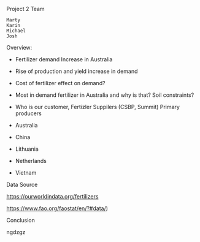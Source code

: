 
Project 2 Team

    Marty
    Karin
    Michael
    Josh


Overview:

- Fertilizer demand Increase in Australia

- Rise of production and yield increase in demand

- Cost of fertilizer effect on demand?

- Most in demand fertilizer in Australia and why is that? Soil constraints?

- Who is our customer, Fertizler Suppilers (CSBP, Summit) Primary producers

- Australia
- China
- Lithuania
- Netherlands
- Vietnam



Data Source

https://ourworldindata.org/fertilizers

https://www.fao.org/faostat/en/?#data/)



Conclusion

ngdzgz




